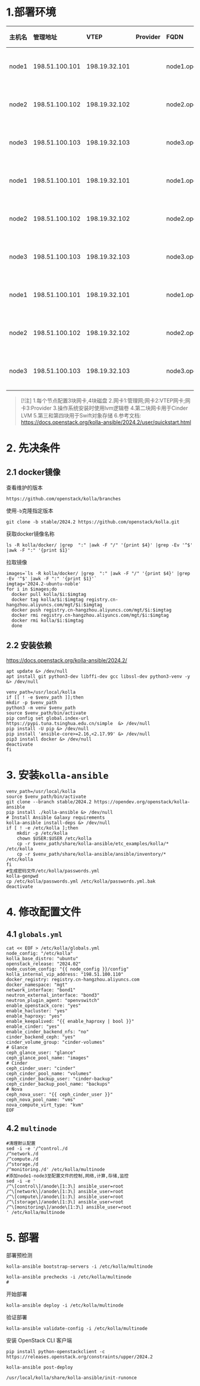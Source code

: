 # 1.部署环境

| 主机名   | 管理地址           | VTEP          | Provider | FQDN                  | 角色   | 备注  |
| :---- | :------------- | :------------ | :------- | :-------------------- | :--- | :-- |
| node1 | 198.51.100.101 | 198.19.32.101 |          | node1.openstack.local | 控制节点 |     |
| node2 | 198.51.100.102 | 198.19.32.102 |          | node2.openstack.local | 控制节点 |     |
| node3 | 198.51.100.103 | 198.19.32.103 |          | node3.openstack.local | 控制节点 |     |
| node1 | 198.51.100.101 | 198.19.32.101 |          | node1.openstack.local | 计算节点 |     |
| node2 | 198.51.100.102 | 198.19.32.102 |          | node2.openstack.local | 计算节点 |     |
| node3 | 198.51.100.103 | 198.19.32.103 |          | node3.openstack.local | 计算节点 |     |
| node1 | 198.51.100.101 | 198.19.32.101 |          | node1.openstack.local | 存储节点 |     |
| node2 | 198.51.100.102 | 198.19.32.102 |          | node2.openstack.local | 存储节点 |     |
| node3 | 198.51.100.103 | 198.19.32.103 |          | node3.openstack.local | 存储节点 |     |
>[!注]
>1.每个节点配置3块网卡,4块磁盘
>2.网卡1:管理网;网卡2:VTEP网卡;网卡3:Provider
>3.操作系统安装时使用lvm逻辑卷
>4.第二块网卡用于Cinder LVM
>5.第三和第四块用于Swift对象存储
>6.参考文档: https://docs.openstack.org/kolla-ansible/2024.2/user/quickstart.html

# 2. 先决条件
## 2.1 docker镜像

查看维护的版本
```
https://github.com/openstack/kolla/branches
```
使用`-b`克隆指定版本
```
git clone -b stable/2024.2 https://github.com/openstack/kolla.git
```
获取docker镜像名称
```
ls -R kolla/docker/ |grep  ":" |awk -F "/" '{print $4}' |grep -Ev '^$' |awk -F ":" '{print $1}'
```
拉取镜像
```
images=`ls -R kolla/docker/ |grep  ":" |awk -F "/" '{print $4}' |grep -Ev '^$' |awk -F ":" '{print $1}'`
imgtag='2024.2-ubuntu-noble'
for i in $images;do
  docker pull kolla/$i:$imgtag
  docker tag kolla/$i:$imgtag registry.cn-hangzhou.aliyuncs.com/mgt/$i:$imgtag
  docker push registry.cn-hangzhou.aliyuncs.com/mgt/$i:$imgtag
  docker rmi registry.cn-hangzhou.aliyuncs.com/mgt/$i:$imgtag
  docker rmi kolla/$i:$imgtag
  done
```

## 2.2 安装依赖

https://docs.openstack.org/kolla-ansible/2024.2/

```
apt update &> /dev/null 
apt install git python3-dev libffi-dev gcc libssl-dev python3-venv -y &> /dev/null

venv_path=/usr/local/kolla
if [[ ! -e $venv_path ]];then
mkdir -p $venv_path
python3 -m venv $venv_path
source $venv_path/bin/activate
pip config set global.index-url https://pypi.tuna.tsinghua.edu.cn/simple  &> /dev/null
pip install -U pip &> /dev/null
pip install 'ansible-core>=2.16,<2.17.99' &> /dev/null
pip3 install docker &> /dev/null
deactivate
fi

```
# 3. 安装`kolla-ansible`

```
venv_path=/usr/local/kolla
source $venv_path/bin/activate
git clone --branch stable/2024.2 https://opendev.org/openstack/kolla-ansible
pip install ./kolla-ansible &> /dev/null
# Install Ansible Galaxy requirements
kolla-ansible install-deps &> /dev/null
if [ ! -e /etc/kolla ];then
	mkdir -p /etc/kolla
	chown $USER:$USER /etc/kolla
	cp -r $venv_path/share/kolla-ansible/etc_examples/kolla/* /etc/kolla
	cp -r $venv_path/share/kolla-ansible/ansible/inventory/* /etc/kolla
fi
#生成密码文件/etc/kolla/passwords.yml
kolla-genpwd
cp /etc/kolla/passwords.yml /etc/kolla/passwords.yml.bak
deactivate
```

# 4. 修改配置文件

## 4.1 `globals.yml`

```
cat << EOF > /etc/kolla/globals.yml
node_config: "/etc/kolla"   
kolla_base_distro: "ubuntu"
openstack_release: "2024.02"
node_custom_config: "{{ node_config }}/config"
kolla_internal_vip_address: "198.51.100.110"
docker_registry: registry.cn-hangzhou.aliyuncs.com
docker_namespace: "mgt"
network_interface: "bond1"
neutron_external_interface: "bond3"
neutron_plugin_agent: "openvswitch"
enable_openstack_core: "yes"
enable_hacluster: "yes"
enable_haproxy: "yes"
enable_keepalived: "{{ enable_haproxy | bool }}"
enable_cinder: "yes"
enable_cinder_backend_nfs: "no"
cinder_backend_ceph: "yes"
cinder_volume_group: "cinder-volumes"
# Glance
ceph_glance_user: "glance"
ceph_glance_pool_name: "images"
# Cinder
ceph_cinder_user: "cinder"
ceph_cinder_pool_name: "volumes"
ceph_cinder_backup_user: "cinder-backup"
ceph_cinder_backup_pool_name: "backups"
# Nova
ceph_nova_user: "{{ ceph_cinder_user }}"
ceph_nova_pool_name: "vms"
nova_compute_virt_type: "kvm"
EOF
```

## 4.2 `multinode`

```
#清理默认配置
sed -i -e '/^control./d
/^network./d
/^compute./d
/^storage./d
/^monitoring./d' /etc/kolla/multinode
#添加node1-node3至配置文件的控制,网络,计算,存储,监控
sed -i -e '
/^\[control\]/anode\[1:3\] ansible_user=root
/^\[network\]/anode\[1:3\] ansible_user=root
/^\[compute\]/anode\[1:3\] ansible_user=root
/^\[storage\]/anode\[1:3\] ansible_user=root
/^\[monitoring\]/anode\[1:3\] ansible_user=root
' /etc/kolla/multinode

```

# 5. 部署

部署预检测
```
kolla-ansible bootstrap-servers -i /etc/kolla/multinode

kolla-ansible prechecks -i /etc/kolla/multinode
#
```

开始部署
```
kolla-ansible deploy -i /etc/kolla/multinode
```

验证部署
```
kolla-ansible validate-config -i /etc/kolla/multinode
```

安装 OpenStack CLI 客户端
```
pip install python-openstackclient -c https://releases.openstack.org/constraints/upper/2024.2

kolla-ansible post-deploy

/usr/local/kolla/share/kolla-ansible/init-runonce
```

